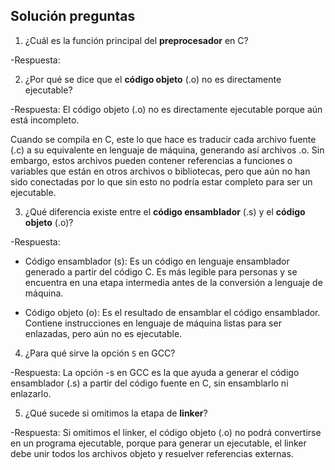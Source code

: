 
## Solución preguntas

1. ¿Cuál es la función principal del **preprocesador** en C?

-Respuesta:

2. ¿Por qué se dice que el **código objeto** (.o) no es directamente ejecutable?

-Respuesta:
El código objeto (.o) no es directamente ejecutable porque aún está incompleto.

Cuando se compila en C, este lo que hace es traducir cada archivo fuente (.c) a su equivalente en lenguaje de máquina, generando así archivos .o. Sin embargo, estos archivos pueden contener referencias a funciones o variables que están en otros archivos o bibliotecas, pero que aún no han sido conectadas por lo que sin esto no podría estar completo para ser un ejecutable.

3. ¿Qué diferencia existe entre el **código ensamblador** (.s) y el **código objeto** (.o)?

-Respuesta:

- Código ensamblador (s): Es un código en lenguaje ensamblador generado a partir del código C. Es más legible para personas y se encuentra en una etapa intermedia antes de la conversión a lenguaje de máquina.

- Código objeto (o): Es el resultado de ensamblar el código ensamblador. Contiene instrucciones en lenguaje de máquina listas para ser enlazadas, pero aún no es ejecutable.


4. ¿Para qué sirve la opción `S` en GCC?

-Respuesta:
La opción -s en GCC es la que ayuda a generar el código ensamblador (.s) a partir del código fuente en C, sin ensamblarlo ni enlazarlo.


5. ¿Qué sucede si omitimos la etapa de **linker**?

-Respuesta:
Si omitimos el linker, el código objeto (.o) no podrá convertirse en un programa ejecutable, porque para generar un ejecutable, el linker debe unir todos los archivos objeto y resuelver referencias externas.


